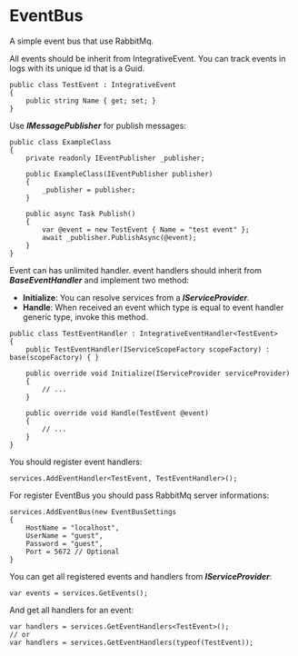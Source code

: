 # EventBus
A simple event bus that use RabbitMq.

All events should be inherit from IntegrativeEvent. You can track events in logs with its unique id that is a Guid.
```
public class TestEvent : IntegrativeEvent
{
	public string Name { get; set; }
}
```
Use ***IMessagePublisher*** for publish messages:
```
public class ExampleClass
{
	private readonly IEventPublisher _publisher;

	public ExampleClass(IEventPublisher publisher)
	{
		_publisher = publisher;
	}

	public async Task Publish()
	{
		var @event = new TestEvent { Name = "test event" };
		await _publisher.PublishAsync(@event);
	}
}
```
Event can has unlimited handler. event handlers should inherit from ***BaseEventHandler*** and implement two method:
- **Initialize**: You can resolve services from a ***IServiceProvider***.
- **Handle**: When received an event which type is equal to event handler generic type, invoke this method.
```
public class TestEventHandler : IntegrativeEventHandler<TestEvent>
{
	public TestEventHandler(IServiceScopeFactory scopeFactory) : base(scopeFactory) { }

	public override void Initialize(IServiceProvider serviceProvider)
	{
		// ...
	}
    
	public override void Handle(TestEvent @event)
	{
		// ...
	}
}
```
You should register event handlers:
```
services.AddEventHandler<TestEvent, TestEventHandler>();
```
For register EventBus you should pass RabbitMq server informations:
```
services.AddEventBus(new EventBusSettings
{
	HostName = "localhost",
	UserName = "guest",
	Password = "guest",
	Port = 5672 // Optional
}
```
You can get all registered events and handlers from ***IServiceProvider***:
```
var events = services.GetEvents();
```
And get all handlers for an event:
```
var handlers = services.GetEventHandlers<TestEvent>();
// or
var handlers = services.GetEventHandlers(typeof(TestEvent));
```
